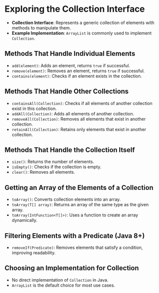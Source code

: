# Exploring the Collection Interface
- **Collection Interface**: Represents a generic collection of elements with methods to manipulate them.
- **Example Implementation**: `ArrayList` is commonly used to implement `Collection`.

## Methods That Handle Individual Elements
- `add(element)`: Adds an element, returns `true` if successful.
- `remove(element)`: Removes an element, returns `true` if successful.
- `contains(element)`: Checks if an element exists in the collection.

## Methods That Handle Other Collections
- `containsAll(Collection)`: Checks if all elements of another collection exist in this collection.
- `addAll(Collection)`: Adds all elements of another collection.
- `removeAll(Collection)`: Removes all elements that exist in another collection.
- `retainAll(Collection)`: Retains only elements that exist in another collection.

## Methods That Handle the Collection Itself
- `size()`: Returns the number of elements.
- `isEmpty()`: Checks if the collection is empty.
- `clear()`: Removes all elements.

## Getting an Array of the Elements of a Collection
- `toArray()`: Converts collection elements into an array.
- `toArray(T[] array)`: Returns an array of the same type as the given array.
- `toArray(IntFunction<T[]>)`: Uses a function to create an array dynamically.

## Filtering Elements with a Predicate (Java 8+)
- `removeIf(Predicate)`: Removes elements that satisfy a condition, improving readability.

## Choosing an Implementation for Collection
- No direct implementation of `Collection` in Java.
- `ArrayList` is the default choice for most use cases.